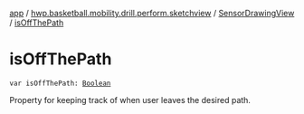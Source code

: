 [app](../../index.md) / [hwp.basketball.mobility.drill.perform.sketchview](../index.md) / [SensorDrawingView](index.md) / [isOffThePath](.)

# isOffThePath

`var isOffThePath: `[`Boolean`](https://kotlinlang.org/api/latest/jvm/stdlib/kotlin/-boolean/index.html)

Property for keeping track of when user leaves the desired path.

